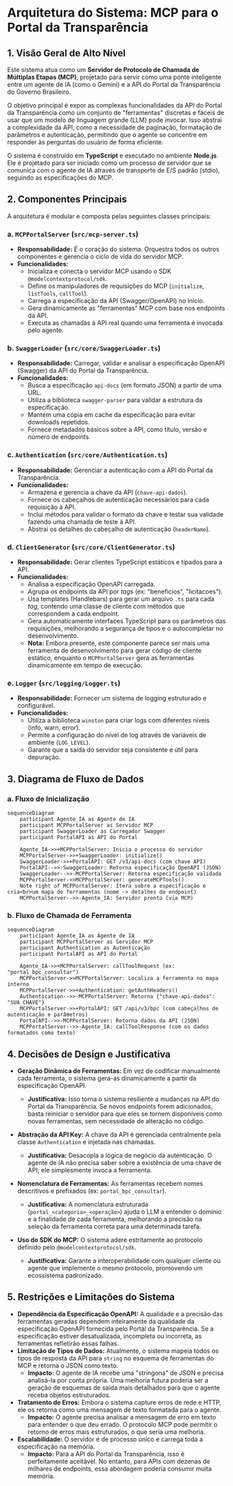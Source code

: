 # Arquitetura do Sistema: MCP para o Portal da Transparência

## 1. Visão Geral de Alto Nível

Este sistema atua como um **Servidor de Protocolo de Chamada de Múltiplas Etapas (MCP)**, projetado para servir como uma ponte inteligente entre um agente de IA (como o Gemini) e a API do Portal da Transparência do Governo Brasileiro.

O objetivo principal é expor as complexas funcionalidades da API do Portal da Transparência como um conjunto de "ferramentas" discretas e fáceis de usar que um modelo de linguagem grande (LLM) pode invocar. Isso abstrai a complexidade da API, como a necessidade de paginação, formatação de parâmetros e autenticação, permitindo que o agente se concentre em responder às perguntas do usuário de forma eficiente.

O sistema é construído em **TypeScript** e executado no ambiente **Node.js**. Ele é projetado para ser iniciado como um processo de servidor que se comunica com o agente de IA através de transporte de E/S padrão (stdio), seguindo as especificações do MCP.

## 2. Componentes Principais

A arquitetura é modular e composta pelas seguintes classes principais:

### a. `MCPPortalServer` (`src/mcp-server.ts`)

- **Responsabilidade:** É o coração do sistema. Orquestra todos os outros componentes e gerencia o ciclo de vida do servidor MCP.
- **Funcionalidades:**
    - Inicializa e conecta o servidor MCP usando o SDK `@modelcontextprotocol/sdk`.
    - Define os manipuladores de requisições do MCP (`initialize`, `listTools`, `callTool`).
    - Carrega a especificação da API (Swagger/OpenAPI) no início.
    - Gera dinamicamente as "ferramentas" MCP com base nos endpoints da API.
    - Executa as chamadas à API real quando uma ferramenta é invocada pelo agente.

### b. `SwaggerLoader` (`src/core/SwaggerLoader.ts`)

- **Responsabilidade:** Carregar, validar e analisar a especificação OpenAPI (Swagger) da API do Portal da Transparência.
- **Funcionalidades:**
    - Busca a especificação `api-docs` (em formato JSON) a partir de uma URL.
    - Utiliza a biblioteca `swagger-parser` para validar a estrutura da especificação.
    - Mantém uma cópia em cache da especificação para evitar downloads repetidos.
    - Fornece metadados básicos sobre a API, como título, versão e número de endpoints.

### c. `Authentication` (`src/core/Authentication.ts`)

- **Responsabilidade:** Gerenciar a autenticação com a API do Portal da Transparência.
- **Funcionalidades:**
    - Armazena e gerencia a chave da API (`chave-api-dados`).
    - Fornece os cabeçalhos de autenticação necessários para cada requisição à API.
    - Inclui métodos para validar o formato da chave e testar sua validade fazendo uma chamada de teste à API.
    - Abstrai os detalhes do cabeçalho de autenticação (`headerName`).

### d. `ClientGenerator` (`src/core/ClientGenerator.ts`)

- **Responsabilidade:** Gerar clientes TypeScript estáticos e tipados para a API.
- **Funcionalidades:**
    - Analisa a especificação OpenAPI carregada.
    - Agrupa os endpoints da API por *tags* (ex: "beneficios", "licitacoes").
    - Usa templates (Handlebars) para gerar um arquivo `.ts` para cada *tag*, contendo uma classe de cliente com métodos que correspondem a cada endpoint.
    - Gera automaticamente interfaces TypeScript para os parâmetros das requisições, melhorando a segurança de tipos e o autocompletar no desenvolvimento.
    - **Nota:** Embora presente, este componente parece ser mais uma ferramenta de desenvolvimento para gerar código de cliente estático, enquanto o `MCPPortalServer` gera as ferramentas dinamicamente em tempo de execução.

### e. `Logger` (`src/logging/Logger.ts`)

- **Responsabilidade:** Fornecer um sistema de logging estruturado e configurável.
- **Funcionalidades:**
    - Utiliza a biblioteca `winston` para criar logs com diferentes níveis (info, warn, error).
    - Permite a configuração do nível de log através de variáveis de ambiente (`LOG_LEVEL`).
    - Garante que a saída do servidor seja consistente e útil para depuração.

## 3. Diagrama de Fluxo de Dados

### a. Fluxo de Inicialização

```mermaid
sequenceDiagram
    participant Agente_IA as Agente de IA
    participant MCPPortalServer as Servidor MCP
    participant SwaggerLoader as Carregador Swagger
    participant PortalAPI as API do Portal

    Agente_IA->>+MCPPortalServer: Inicia o processo do servidor
    MCPPortalServer->>+SwaggerLoader: initialize()
    SwaggerLoader->>+PortalAPI: GET /v3/api-docs (com chave API)
    PortalAPI-->>-SwaggerLoader: Retorna especificação OpenAPI (JSON)
    SwaggerLoader-->>-MCPPortalServer: Retorna especificação validada
    MCPPortalServer->>MCPPortalServer: generateMCPTools()
    Note right of MCPPortalServer: Itera sobre a especificação e cria<br>um mapa de ferramentas (nome -> detalhes do endpoint)
    MCPPortalServer-->>-Agente_IA: Servidor pronto (via MCP)
```

### b. Fluxo de Chamada de Ferramenta

```mermaid
sequenceDiagram
    participant Agente_IA as Agente de IA
    participant MCPPortalServer as Servidor MCP
    participant Authentication as Autenticação
    participant PortalAPI as API do Portal

    Agente_IA->>+MCPPortalServer: callToolRequest (ex: "portal_bpc_consultar")
    MCPPortalServer->>MCPPortalServer: Localiza a ferramenta no mapa interno
    MCPPortalServer->>+Authentication: getAuthHeaders()
    Authentication-->>-MCPPortalServer: Retorna {"chave-api-dados": "SUA_CHAVE"}
    MCPPortalServer->>+PortalAPI: GET /api/v3/bpc (com cabeçalhos de autenticação e parâmetros)
    PortalAPI-->>-MCPPortalServer: Retorna dados da API (JSON)
    MCPPortalServer-->>-Agente_IA: callToolResponse (com os dados formatados como texto)
```

## 4. Decisões de Design e Justificativa

- **Geração Dinâmica de Ferramentas:** Em vez de codificar manualmente cada ferramenta, o sistema gera-as dinamicamente a partir da especificação OpenAPI.
    - **Justificativa:** Isso torna o sistema resiliente a mudanças na API do Portal da Transparência. Se novos endpoints forem adicionados, basta reiniciar o servidor para que eles se tornem disponíveis como novas ferramentas, sem necessidade de alteração no código.

- **Abstração da API Key:** A chave da API é gerenciada centralmente pela classe `Authentication` e injetada nas chamadas.
    - **Justificativa:** Desacopla a lógica de negócio da autenticação. O agente de IA não precisa saber sobre a existência de uma chave de API; ele simplesmente invoca a ferramenta.

- **Nomenclatura de Ferramentas:** As ferramentas recebem nomes descritivos e prefixados (ex: `portal_bpc_consultar`).
    - **Justificativa:** A nomenclatura estruturada (`portal_<categoria>_<operação>`) ajuda o LLM a entender o domínio e a finalidade de cada ferramenta, melhorando a precisão na seleção da ferramenta correta para uma determinada tarefa.

- **Uso do SDK do MCP:** O sistema adere estritamente ao protocolo definido pelo `@modelcontextprotocol/sdk`.
    - **Justificativa:** Garante a interoperabilidade com qualquer cliente ou agente que implemente o mesmo protocolo, promovendo um ecossistema padronizado.

## 5. Restrições e Limitações do Sistema

- **Dependência da Especificação OpenAPI:** A qualidade e a precisão das ferramentas geradas dependem inteiramente da qualidade da especificação OpenAPI fornecida pelo Portal da Transparência. Se a especificação estiver desatualizada, incompleta ou incorreta, as ferramentas refletirão essas falhas.
- **Limitação de Tipos de Dados:** Atualmente, o sistema mapeia todos os tipos de resposta da API para `string` no esquema de ferramentas do MCP e retorna o JSON como texto.
    - **Impacto:** O agente de IA recebe uma "stringona" de JSON e precisa analisá-la por conta própria. Uma melhoria futura poderia ser a geração de esquemas de saída mais detalhados para que o agente receba objetos estruturados.
- **Tratamento de Erros:** Embora o sistema capture erros de rede e HTTP, ele os retorna como uma mensagem de texto formatada para o agente.
    - **Impacto:** O agente precisa analisar a mensagem de erro em texto para entender o que deu errado. O protocolo MCP pode permitir o retorno de erros mais estruturados, o que seria uma melhoria.
- **Escalabilidade:** O servidor é de processo único e carrega toda a especificação na memória.
    - **Impacto:** Para a API do Portal da Transparência, isso é perfeitamente aceitável. No entanto, para APIs com dezenas de milhares de endpoints, essa abordagem poderia consumir muita memória.
